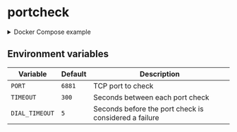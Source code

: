 # portcheck

<details>
  <summary>Docker Compose example</summary>

```yaml
version: "3"

services:
  portcheck:
    container_name: portcheck
    environment:
      - PORT=6881
    image: eiqnepm/portcheck:restart
    network_mode: service:gluetun
    restart: unless-stopped
    volumes:
      - /var/run/docker.sock:/var/run/docker.sock

  deluge:
    container_name: deluge
    environment:
      - DELUGE_LOGLEVEL=error
      - PGID=1000
      - PUID=1000
      - TZ=Etc/UTC
    image: lscr.io/linuxserver/deluge
    labels:
      # Restart this container when the port is inaccessible
      - io.github.eiqnepm.portcheck.enable=true
    network_mode: service:gluetun
    restart: unless-stopped
    volumes:
      - ./deluge/config:/config
      - ./deluge/downloads:/downloads

  gluetun:
    cap_add:
      - NET_ADMIN
    container_name: gluetun
    devices:
      - /dev/net/tun:/dev/net/tun
    environment:
      - VPN_SERVICE_PROVIDER=mullvad
      - VPN_TYPE=wireguard
      - WIREGUARD_PRIVATE_KEY=👀
      - WIREGUARD_ADDRESSES=👀
      - SERVER_CITIES=Amsterdam
      - OWNED_ONLY=yes
      - FIREWALL_VPN_INPUT_PORTS=6881
    image: qmcgaw/gluetun
    ports:
      - 8112:8112 # Deluge
    restart: unless-stopped
    volumes:
      - ./gluetun:/gluetun
```

</details>

## Environment variables

| Variable       | Default | Description                                           |
| -------------- | ------- | ----------------------------------------------------- |
| `PORT`         | `6881`  | TCP port to check                                     |
| `TIMEOUT`      | `300`   | Seconds between each port check                       |
| `DIAL_TIMEOUT` | `5`     | Seconds before the port check is considered a failure |
